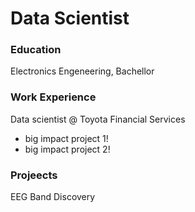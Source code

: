 # Data Scientist


### Education
Electronics Engeneering, Bachellor

### Work Experience
Data scientist @ Toyota Financial Services
- big impact project 1!
- big impact project 2!

### Projeects
EEG Band Discovery
